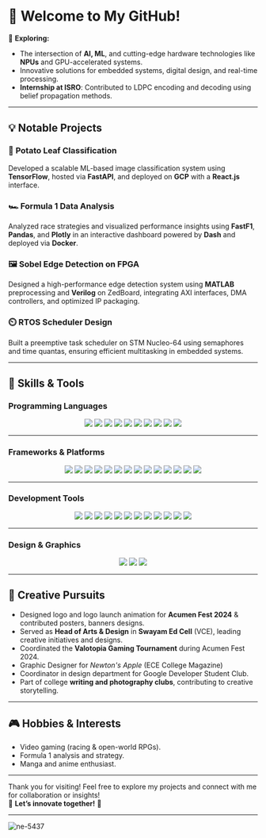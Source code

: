# 👋 Welcome to My GitHub!


🚀 **Exploring:**  
- The intersection of **AI, ML**, and cutting-edge hardware technologies like **NPUs** and GPU-accelerated systems.  
- Innovative solutions for embedded systems, digital design, and real-time processing.
- **Internship at ISRO**: Contributed to LDPC encoding and decoding using belief propagation methods.

---

## 💡 Notable Projects  

### 🥔 **Potato Leaf Classification**  
Developed a scalable ML-based image classification system using **TensorFlow**, hosted via **FastAPI**, and deployed on **GCP** with a **React.js** interface.  

### 🏎️ **Formula 1 Data Analysis**  
Analyzed race strategies and visualized performance insights using **FastF1**, **Pandas**, and **Plotly** in an interactive dashboard powered by **Dash** and deployed via **Docker**.  

### 🖼️ **Sobel Edge Detection on FPGA**  
Designed a high-performance edge detection system using **MATLAB** preprocessing and **Verilog** on ZedBoard, integrating AXI interfaces, DMA controllers, and optimized IP packaging.  

### ⏲️ **RTOS Scheduler Design**  
Built a preemptive task scheduler on STM Nucleo-64 using semaphores and time quantas, ensuring efficient multitasking in embedded systems.  

---

## 🔧 Skills & Tools  

### **Programming Languages**  
<p align="center">
  <img src="https://img.shields.io/badge/Python-3776AB?style=for-the-badge&logo=python&logoColor=white" />
  <img src="https://img.shields.io/badge/C++-00599C?style=for-the-badge&logo=c%2B%2B&logoColor=white" />
  <img src="https://img.shields.io/badge/C-A8B9CC?style=for-the-badge&logo=c&logoColor=white" />
  <img src="https://img.shields.io/badge/Java-007396?style=for-the-badge&logo=java&logoColor=white" />
  <img src="https://img.shields.io/badge/HTML5-E34F26?style=for-the-badge&logo=html5&logoColor=white" />
  <img src="https://img.shields.io/badge/CSS3-1572B6?style=for-the-badge&logo=css3&logoColor=white" />
  <img src="https://img.shields.io/badge/JavaScript-F7DF1E?style=for-the-badge&logo=javascript&logoColor=black" />
  <img src="https://img.shields.io/badge/Verilog-EB2F2F?style=for-the-badge" />
  <img src="https://img.shields.io/badge/Embedded_C-002240?style=for-the-badge" />
  <img src="https://img.shields.io/badge/SQL-4479A1?style=for-the-badge&logo=postgresql&logoColor=white" />
</p>

---

### **Frameworks & Platforms**  
<p align="center">
  <img src="https://img.shields.io/badge/TensorFlow-FF6F00?style=for-the-badge&logo=tensorflow&logoColor=white" />
  <img src="https://img.shields.io/badge/Keras-D00000?style=for-the-badge&logo=keras&logoColor=white" />
  <img src="https://img.shields.io/badge/OpenCV-5C3EE8?style=for-the-badge&logo=opencv&logoColor=white" />
  <img src="https://img.shields.io/badge/React-61DAFB?style=for-the-badge&logo=react&logoColor=black" />
  <img src="https://img.shields.io/badge/Flask-000000?style=for-the-badge&logo=flask&logoColor=white" />
  <img src="https://img.shields.io/badge/FastAPI-009688?style=for-the-badge&logo=fastapi&logoColor=white" />
  <img src="https://img.shields.io/badge/Node.js-339933?style=for-the-badge&logo=node.js&logoColor=white" />
  <img src="https://img.shields.io/badge/AWS-232F3E?style=for-the-badge&logo=amazonaws&logoColor=white" />
  <img src="https://img.shields.io/badge/GCP-4285F4?style=for-the-badge&logo=googlecloud&logoColor=white" />
  <img src="https://img.shields.io/badge/MongoDB-47A248?style=for-the-badge&logo=mongodb&logoColor=white" />
  <img src="https://img.shields.io/badge/Bootstrap-7952B3?style=for-the-badge&logo=bootstrap&logoColor=white" />
  <img src="https://img.shields.io/badge/LoRa-662D91?style=for-the-badge&logo=lora&logoColor=white" />
  <img src="https://img.shields.io/badge/Arduino-00979D?style=for-the-badge&logo=arduino&logoColor=white" />
  <img src="https://img.shields.io/badge/Raspberry_Pi-A22846?style=for-the-badge&logo=raspberrypi&logoColor=white" />
</p>

---

### **Development Tools**  
<p align="center">
  <img src="https://img.shields.io/badge/Jupyter-F37626?style=for-the-badge&logo=jupyter&logoColor=white" />
  <img src="https://img.shields.io/badge/PyCharm-000000?style=for-the-badge&logo=pycharm&logoColor=white" />
  <img src="https://img.shields.io/badge/STM32_Cube_IDE-03234B?style=for-the-badge&logo=stmicroelectronics&logoColor=white" />
  <img src="https://img.shields.io/badge/Vivado-F1C40F?style=for-the-badge&logo=xilinx&logoColor=black" />
  <img src="https://img.shields.io/badge/Keil_uVision-007ACC?style=for-the-badge&logo=arm&logoColor=white" />
  <img src="https://img.shields.io/badge/LTSpice-EE572A?style=for-the-badge" />
  <img src="https://img.shields.io/badge/Proteus-56B4E9?style=for-the-badge" />
  <img src="https://img.shields.io/badge/ThinkSpeak-00A0FF?style=for-the-badge" />
  <img src="https://img.shields.io/badge/Postman-FF6C37?style=for-the-badge&logo=postman&logoColor=white" />
  <img src="https://img.shields.io/badge/Eclipse_IDE-2C2255?style=for-the-badge&logo=eclipseide&logoColor=white" />
  <img src="https://img.shields.io/badge/Matlab-0076A8?style=for-the-badge&logo=mathworks&logoColor=white" />
  <img src="https://img.shields.io/badge/Cisco_Packet_Tracer-1BA0E2?style=for-the-badge" />
</p>

---

### **Design & Graphics**  
<p align="center">
  <img src="https://img.shields.io/badge/Canva-00C4CC?style=for-the-badge&logo=canva&logoColor=white" />
  <img src="https://img.shields.io/badge/Adobe_Illustrator-FF9A00?style=for-the-badge&logo=adobeillustrator&logoColor=white" />
  <img src="https://img.shields.io/badge/Figma-F24E1E?style=for-the-badge&logo=figma&logoColor=white" />
</p>

---

## 🎨 Creative Pursuits  

- Designed logo and logo launch animation for **Acumen Fest 2024** & contributed posters, banners designs.
- Served as **Head of Arts & Design** in **Swayam Ed Cell** (VCE), leading creative initiatives and designs.  
- Coordinated the **Valotopia Gaming Tournament** during Acumen Fest 2024.  
- Graphic Designer for *Newton's Apple* (ECE College Magazine)
- Coordinator in design department for Google Developer Student Club.  
- Part of college **writing and photography clubs**, contributing to creative storytelling.  

---

## 🎮 Hobbies & Interests  

- Video gaming (racing & open-world RPGs).  
- Formula 1 analysis and strategy.  
- Manga and anime enthusiast.  

---

Thank you for visiting! Feel free to explore my projects and connect with me for collaboration or insights!  
🌟 **Let’s innovate together!** 🌟  

---

<p align="left"> <img src="https://komarev.com/ghpvc/?username=ne-5437&label=Profile%20views&color=0e75b6&style=flat" alt="ne-5437" /> </p>

